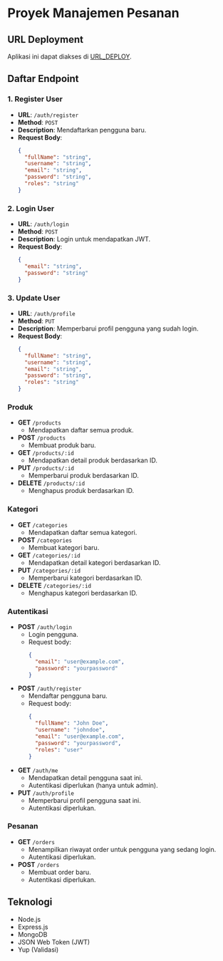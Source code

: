 # Proyek Manajemen Pesanan

## URL Deployment
Aplikasi ini dapat diakses di [URL_DEPLOY](URL_DEPLOY).

## Daftar Endpoint

### 1. **Register User**
- **URL**: `/auth/register`
- **Method**: `POST`
- **Description**: Mendaftarkan pengguna baru.
- **Request Body**:
  ```json
  {
    "fullName": "string",
    "username": "string",
    "email": "string",
    "password": "string",
    "roles": "string"
  }

### 2. Login User
- **URL**: `/auth/login`
- **Method**: `POST`
- **Description**: Login untuk mendapatkan JWT.
- **Request Body**:
  ```json
  {
    "email": "string",
    "password": "string"
  }

### 3. Update User
- **URL**: `/auth/profile`
- **Method**: `PUT`
- **Description**: Memperbarui profil pengguna yang sudah login.
- **Request Body**:
  ```json
  {
    "fullName": "string",
    "username": "string",
    "email": "string",
    "password": "string",
    "roles": "string"
  }

### Produk
- **GET** `/products`
  - Mendapatkan daftar semua produk.
- **POST** `/products`
  - Membuat produk baru.
- **GET** `/products/:id`
  - Mendapatkan detail produk berdasarkan ID.
- **PUT** `/products/:id`
  - Memperbarui produk berdasarkan ID.
- **DELETE** `/products/:id`
  - Menghapus produk berdasarkan ID.

### Kategori
- **GET** `/categories`
  - Mendapatkan daftar semua kategori.
- **POST** `/categories`
  - Membuat kategori baru.
- **GET** `/categories/:id`
  - Mendapatkan detail kategori berdasarkan ID.
- **PUT** `/categories/:id`
  - Memperbarui kategori berdasarkan ID.
- **DELETE** `/categories/:id`
  - Menghapus kategori berdasarkan ID.

### Autentikasi
- **POST** `/auth/login`
  - Login pengguna. 
  - Request body:
    ```json
    {
      "email": "user@example.com",
      "password": "yourpassword"
    }
    ```
- **POST** `/auth/register`
  - Mendaftar pengguna baru.
  - Request body:
    ```json
    {
      "fullName": "John Doe",
      "username": "johndoe",
      "email": "user@example.com",
      "password": "yourpassword",
      "roles": "user" 
    }
    ```
- **GET** `/auth/me`
  - Mendapatkan detail pengguna saat ini. 
  - Autentikasi diperlukan (hanya untuk admin).
- **PUT** `/auth/profile`
  - Memperbarui profil pengguna saat ini. 
  - Autentikasi diperlukan.

### Pesanan
- **GET** `/orders`
  - Menampilkan riwayat order untuk pengguna yang sedang login.
  - Autentikasi diperlukan.
- **POST** `/orders`
  - Membuat order baru.
  - Autentikasi diperlukan.

## Teknologi
- Node.js
- Express.js
- MongoDB
- JSON Web Token (JWT)
- Yup (Validasi)
